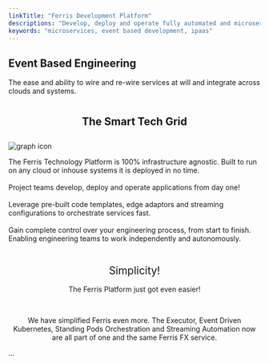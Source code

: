```yaml
---
linkTitle: "Ferris Development Platform"
descriptions: "Develop, deploy and operate fully automated and microservices based applications"
keywords: "microservices, event based development, ipaas"
---
```



<!-- PAGER HEADER -->
<section class="sub-header">
		<h1>Event Based Engineering</h1>
		<p>The ease and ability to wire and re-wire services at will and integrate across clouds and systems.</p>
</section>


<section class="padding-block-700">
    <h2 class="fs-secondary-heading fw-bold" style="text-align: center; padding-block: 0.5em;">The Smart Tech Grid</h2>
    <div class="two-column-grid">
        <div class="column">
            <img src="/img/case1-01.png" alt="graph icon">
        </div>
        <div class="column">
            <p class="lead"> The Ferris Technology Platform is 100% infrastructure agnostic. Built to run on any
                cloud or inhouse systems it is deployed in no time.
                <br><br>
                Project teams develop, deploy and operate applications from day one!
                <br><br>
                Leverage pre-built code templates, edge adaptors and streaming configurations to orchestrate
                services fast.
                <br><br>
                Gain complete control over your engineering process, from start to finish. Enabling engineering
                teams to work
                independently and autonomously.
            </p>
        </div>
    </div>
</section>

<!-- SIMPLICITY -->
<section class="padding-block-900 bg-accent-400 text-neutral-100" style="text-align: center;">
    <h1 class="fs-secondary-heading"
        style="font-weight: var(--fw-bold); margin-bottom: 1rem; color: var(--color-primary-black);">Simplicity!</h1>
    <p style="font-size: var(--fs-650);">The Ferris Platform just got even easier!</p>
    <br>
    <p style="font-size: var(--fs-600);">We have simplified Ferris even more. The Executor, Event Driven Kubernetes,
		Standing Pods Orchestration and Streaming Automation now are all part of one and the same Ferris FX service.</p>
</section>

<section>
...
</section>